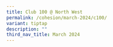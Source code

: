 ```yaml
---
title: Club 100 @ North West
permalink: /cohesion/march-2024/c100/
variant: tiptap
description: ""
third_nav_title: March 2024
---
```

